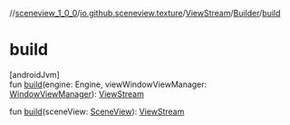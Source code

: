 //[sceneview_1_0_0](../../../../index.md)/[io.github.sceneview.texture](../../index.md)/[ViewStream](../index.md)/[Builder](index.md)/[build](build.md)

# build

[androidJvm]\
fun [build](build.md)(engine: Engine, viewWindowViewManager: [WindowViewManager](../../../io.github.sceneview.managers/-window-view-manager/index.md)): [ViewStream](../index.md)

fun [build](build.md)(sceneView: [SceneView](../../../io.github.sceneview/-scene-view/index.md)): [ViewStream](../index.md)
